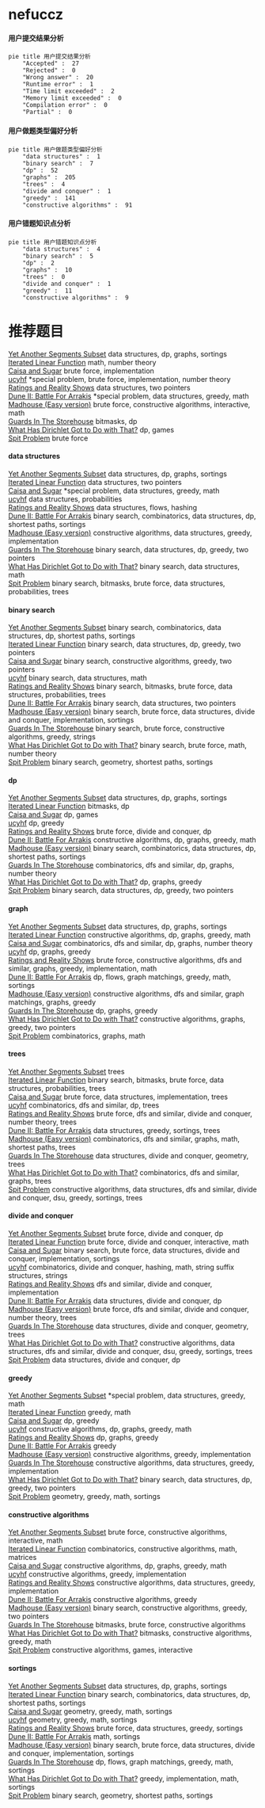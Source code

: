 # nefuccz
<!-- tabs:start -->
#### **用户提交结果分析**

```mermaid
pie title 用户提交结果分析
    "Accepted" :  27
    "Rejected" :  0
    "Wrong answer" :  20
    "Runtime error" :  1
    "Time limit exceeded" :  2
    "Memory limit exceeded" :  0
    "Compilation error" :  0
    "Partial" :  0
```
#### **用户做题类型偏好分析**

```mermaid
pie title 用户做题类型偏好分析
    "data structures" :  1
    "binary search" :  7
    "dp" :  52
    "graphs" :  205
    "trees" :  4
    "divide and conquer" :  1
    "greedy" :  141
    "constructive algorithms" :  91
```
#### **用户错题知识点分析**

```mermaid
pie title 用户错题知识点分析
    "data structures" :  4
    "binary search" :  5
    "dp" :  2
    "graphs" :  10
    "trees" :  0
    "divide and conquer" :  1
    "greedy" :  11
    "constructive algorithms" :  9
```
<!-- tabs:end -->
# 推荐题目
[Yet Another Segments Subset](http://codeforces.com/problemset/problem/1399/F)		data structures,
                        dp,
                        graphs,
                        sortings		  
[Iterated Linear Function](http://codeforces.com/problemset/problem/678/D)		math,
                        number theory		  
[Caisa and Sugar](http://codeforces.com/problemset/problem/463/A)		brute force,
                        implementation		  
[ucyhf](http://codeforces.com/problemset/problem/171/F)		*special problem,
                        brute force,
                        implementation,
                        number theory		  
[Ratings and Reality Shows](http://codeforces.com/problemset/problem/887/D)		data structures,
                        two pointers		  
[Dune II: Battle For Arrakis](http://codeforces.com/problemset/problem/1346/F)		*special problem,
                        data structures,
                        greedy,
                        math		  
[Madhouse (Easy version)](https://codeforces.com/contest/1287/problem/E1)		brute force,
                        constructive algorithms,
                        interactive,
                        math		  
[Guards In The Storehouse](http://codeforces.com/problemset/problem/845/F)		bitmasks,
                        dp		  
[What Has Dirichlet Got to Do with That?](http://codeforces.com/problemset/problem/39/E)		dp,
                        games		  
[Spit Problem](http://codeforces.com/problemset/problem/29/A)		brute force		  
<!-- tabs:start -->
#### **data structures**
[Yet Another Segments Subset](http://codeforces.com/problemset/problem/1399/F)		data structures,
                        dp,
                        graphs,
                        sortings		  
[Iterated Linear Function](http://codeforces.com/problemset/problem/887/D)		data structures,
                        two pointers		  
[Caisa and Sugar](http://codeforces.com/problemset/problem/1346/F)		*special problem,
                        data structures,
                        greedy,
                        math		  
[ucyhf](http://codeforces.com/problemset/problem/895/E)		data structures,
                        probabilities		  
[Ratings and Reality Shows](http://codeforces.com/problemset/problem/877/F)		data structures,
                        flows,
                        hashing		  
[Dune II: Battle For Arrakis](http://codeforces.com/problemset/problem/1197/E)		binary search,
                        combinatorics,
                        data structures,
                        dp,
                        shortest paths,
                        sortings		  
[Madhouse (Easy version)](http://codeforces.com/problemset/problem/1365/C)		constructive algorithms,
                        data structures,
                        greedy,
                        implementation		  
[Guards In The Storehouse](http://codeforces.com/problemset/problem/1492/C)		binary search,
                        data structures,
                        dp,
                        greedy,
                        two pointers		  
[What Has Dirichlet Got to Do with That?](http://codeforces.com/problemset/problem/1490/G)		binary search,
                        data structures,
                        math		  
[Spit Problem](http://codeforces.com/problemset/problem/1479/D)		binary search,
                        bitmasks,
                        brute force,
                        data structures,
                        probabilities,
                        trees		  
#### **binary search**
[Yet Another Segments Subset](http://codeforces.com/problemset/problem/1197/E)		binary search,
                        combinatorics,
                        data structures,
                        dp,
                        shortest paths,
                        sortings		  
[Iterated Linear Function](http://codeforces.com/problemset/problem/1492/C)		binary search,
                        data structures,
                        dp,
                        greedy,
                        two pointers		  
[Caisa and Sugar](http://codeforces.com/problemset/problem/1463/D)		binary search,
                        constructive algorithms,
                        greedy,
                        two pointers		  
[ucyhf](http://codeforces.com/problemset/problem/1490/G)		binary search,
                        data structures,
                        math		  
[Ratings and Reality Shows](http://codeforces.com/problemset/problem/1479/D)		binary search,
                        bitmasks,
                        brute force,
                        data structures,
                        probabilities,
                        trees		  
[Dune II: Battle For Arrakis](http://codeforces.com/problemset/problem/1436/E)		binary search,
                        data structures,
                        two pointers		  
[Madhouse (Easy version)](http://codeforces.com/problemset/problem/1461/D)		binary search,
                        brute force,
                        data structures,
                        divide and conquer,
                        implementation,
                        sortings		  
[Guards In The Storehouse](http://codeforces.com/problemset/problem/1493/C)		binary search,
                        brute force,
                        constructive algorithms,
                        greedy,
                        strings		  
[What Has Dirichlet Got to Do with That?](http://codeforces.com/problemset/problem/1487/D)		binary search,
                        brute force,
                        math,
                        number theory		  
[Spit Problem](http://codeforces.com/problemset/problem/1486/B)		binary search,
                        geometry,
                        shortest paths,
                        sortings		  
#### **dp**
[Yet Another Segments Subset](http://codeforces.com/problemset/problem/1399/F)		data structures,
                        dp,
                        graphs,
                        sortings		  
[Iterated Linear Function](http://codeforces.com/problemset/problem/845/F)		bitmasks,
                        dp		  
[Caisa and Sugar](http://codeforces.com/problemset/problem/39/E)		dp,
                        games		  
[ucyhf](http://codeforces.com/problemset/problem/364/B)		dp,
                        greedy		  
[Ratings and Reality Shows](http://codeforces.com/problemset/problem/372/B)		brute force,
                        divide and conquer,
                        dp		  
[Dune II: Battle For Arrakis](http://codeforces.com/problemset/problem/1328/D)		constructive algorithms,
                        dp,
                        graphs,
                        greedy,
                        math		  
[Madhouse (Easy version)](http://codeforces.com/problemset/problem/1197/E)		binary search,
                        combinatorics,
                        data structures,
                        dp,
                        shortest paths,
                        sortings		  
[Guards In The Storehouse](http://codeforces.com/problemset/problem/804/F)		combinatorics,
                        dfs and similar,
                        dp,
                        graphs,
                        number theory		  
[What Has Dirichlet Got to Do with That?](http://codeforces.com/problemset/problem/1476/C)		dp,
                        graphs,
                        greedy		  
[Spit Problem](http://codeforces.com/problemset/problem/1492/C)		binary search,
                        data structures,
                        dp,
                        greedy,
                        two pointers		  
#### **graph**
[Yet Another Segments Subset](http://codeforces.com/problemset/problem/1399/F)		data structures,
                        dp,
                        graphs,
                        sortings		  
[Iterated Linear Function](http://codeforces.com/problemset/problem/1328/D)		constructive algorithms,
                        dp,
                        graphs,
                        greedy,
                        math		  
[Caisa and Sugar](http://codeforces.com/problemset/problem/804/F)		combinatorics,
                        dfs and similar,
                        dp,
                        graphs,
                        number theory		  
[ucyhf](http://codeforces.com/problemset/problem/1476/C)		dp,
                        graphs,
                        greedy		  
[Ratings and Reality Shows](http://codeforces.com/problemset/problem/1487/C)		brute force,
                        constructive algorithms,
                        dfs and similar,
                        graphs,
                        greedy,
                        implementation,
                        math		  
[Dune II: Battle For Arrakis](http://codeforces.com/problemset/problem/1437/C)		dp,
                        flows,
                        graph matchings,
                        greedy,
                        math,
                        sortings		  
[Madhouse (Easy version)](http://codeforces.com/problemset/problem/1470/D)		constructive algorithms,
                        dfs and similar,
                        graph matchings,
                        graphs,
                        greedy		  
[Guards In The Storehouse](http://codeforces.com/problemset/problem/1476/C)		dp,
                        graphs,
                        greedy		  
[What Has Dirichlet Got to Do with That?](http://codeforces.com/problemset/problem/1304/D)		constructive algorithms,
                        graphs,
                        greedy,
                        two pointers		  
[Spit Problem](http://codeforces.com/problemset/problem/1475/C)		combinatorics,
                        graphs,
                        math		  
#### **trees**
[Yet Another Segments Subset](http://codeforces.com/problemset/problem/1188/A1)		trees		  
[Iterated Linear Function](http://codeforces.com/problemset/problem/1479/D)		binary search,
                        bitmasks,
                        brute force,
                        data structures,
                        probabilities,
                        trees		  
[Caisa and Sugar](http://codeforces.com/problemset/problem/1511/C)		brute force,
                        data structures,
                        implementation,
                        trees		  
[ucyhf](http://codeforces.com/problemset/problem/1499/F)		combinatorics,
                        dfs and similar,
                        dp,
                        trees		  
[Ratings and Reality Shows](http://codeforces.com/problemset/problem/1491/E)		brute force,
                        dfs and similar,
                        divide and conquer,
                        number theory,
                        trees		  
[Dune II: Battle For Arrakis](http://codeforces.com/problemset/problem/1466/D)		data structures,
                        greedy,
                        sortings,
                        trees		  
[Madhouse (Easy version)](http://codeforces.com/problemset/problem/1495/D)		combinatorics,
                        dfs and similar,
                        graphs,
                        math,
                        shortest paths,
                        trees		  
[Guards In The Storehouse](http://codeforces.com/problemset/problem/1303/G)		data structures,
                        divide and conquer,
                        geometry,
                        trees		  
[What Has Dirichlet Got to Do with That?](http://codeforces.com/problemset/problem/1454/E)		combinatorics,
                        dfs and similar,
                        graphs,
                        trees		  
[Spit Problem](http://codeforces.com/problemset/problem/1494/D)		constructive algorithms,
                        data structures,
                        dfs and similar,
                        divide and conquer,
                        dsu,
                        greedy,
                        sortings,
                        trees		  
#### **divide and conquer**
[Yet Another Segments Subset](http://codeforces.com/problemset/problem/372/B)		brute force,
                        divide and conquer,
                        dp		  
[Iterated Linear Function](http://codeforces.com/problemset/problem/1167/B)		brute force,
                        divide and conquer,
                        interactive,
                        math		  
[Caisa and Sugar](http://codeforces.com/problemset/problem/1461/D)		binary search,
                        brute force,
                        data structures,
                        divide and conquer,
                        implementation,
                        sortings		  
[ucyhf](http://codeforces.com/problemset/problem/1466/G)		combinatorics,
                        divide and conquer,
                        hashing,
                        math,
                        string suffix structures,
                        strings		  
[Ratings and Reality Shows](http://codeforces.com/problemset/problem/1490/D)		dfs and similar,
                        divide and conquer,
                        implementation		  
[Dune II: Battle For Arrakis](https://codeforces.com/contest/1483/problem/C)		data structures,
                        divide and conquer,
                        dp		  
[Madhouse (Easy version)](http://codeforces.com/problemset/problem/1491/E)		brute force,
                        dfs and similar,
                        divide and conquer,
                        number theory,
                        trees		  
[Guards In The Storehouse](http://codeforces.com/problemset/problem/1303/G)		data structures,
                        divide and conquer,
                        geometry,
                        trees		  
[What Has Dirichlet Got to Do with That?](http://codeforces.com/problemset/problem/1494/D)		constructive algorithms,
                        data structures,
                        dfs and similar,
                        divide and conquer,
                        dsu,
                        greedy,
                        sortings,
                        trees		  
[Spit Problem](http://codeforces.com/problemset/problem/1482/E)		data structures,
                        divide and conquer,
                        dp		  
#### **greedy**
[Yet Another Segments Subset](http://codeforces.com/problemset/problem/1346/F)		*special problem,
                        data structures,
                        greedy,
                        math		  
[Iterated Linear Function](http://codeforces.com/problemset/problem/491/B)		greedy,
                        math		  
[Caisa and Sugar](http://codeforces.com/problemset/problem/364/B)		dp,
                        greedy		  
[ucyhf](http://codeforces.com/problemset/problem/1328/D)		constructive algorithms,
                        dp,
                        graphs,
                        greedy,
                        math		  
[Ratings and Reality Shows](http://codeforces.com/problemset/problem/1476/C)		dp,
                        graphs,
                        greedy		  
[Dune II: Battle For Arrakis](http://codeforces.com/problemset/problem/1474/A)		greedy		  
[Madhouse (Easy version)](http://codeforces.com/problemset/problem/1371/D)		constructive algorithms,
                        greedy,
                        implementation		  
[Guards In The Storehouse](http://codeforces.com/problemset/problem/1365/C)		constructive algorithms,
                        data structures,
                        greedy,
                        implementation		  
[What Has Dirichlet Got to Do with That?](http://codeforces.com/problemset/problem/1492/C)		binary search,
                        data structures,
                        dp,
                        greedy,
                        two pointers		  
[Spit Problem](https://codeforces.com/contest/1496/problem/C)		geometry,
                        greedy,
                        math,
                        sortings		  
#### **constructive algorithms**
[Yet Another Segments Subset](https://codeforces.com/contest/1287/problem/E1)		brute force,
                        constructive algorithms,
                        interactive,
                        math		  
[Iterated Linear Function](http://codeforces.com/problemset/problem/1332/E)		combinatorics,
                        constructive algorithms,
                        math,
                        matrices		  
[Caisa and Sugar](http://codeforces.com/problemset/problem/1328/D)		constructive algorithms,
                        dp,
                        graphs,
                        greedy,
                        math		  
[ucyhf](http://codeforces.com/problemset/problem/1371/D)		constructive algorithms,
                        greedy,
                        implementation		  
[Ratings and Reality Shows](http://codeforces.com/problemset/problem/1365/C)		constructive algorithms,
                        data structures,
                        greedy,
                        implementation		  
[Dune II: Battle For Arrakis](http://codeforces.com/problemset/problem/1493/A)		constructive algorithms,
                        greedy		  
[Madhouse (Easy version)](http://codeforces.com/problemset/problem/1463/D)		binary search,
                        constructive algorithms,
                        greedy,
                        two pointers		  
[Guards In The Storehouse](https://codeforces.com/contest/1456/problem/B)		bitmasks,
                        brute force,
                        constructive algorithms		  
[What Has Dirichlet Got to Do with That?](http://codeforces.com/problemset/problem/1492/D)		bitmasks,
                        constructive algorithms,
                        greedy,
                        math		  
[Spit Problem](https://codeforces.com/contest/1504/problem/D)		constructive algorithms,
                        games,
                        interactive		  
#### **sortings**
[Yet Another Segments Subset](http://codeforces.com/problemset/problem/1399/F)		data structures,
                        dp,
                        graphs,
                        sortings		  
[Iterated Linear Function](http://codeforces.com/problemset/problem/1197/E)		binary search,
                        combinatorics,
                        data structures,
                        dp,
                        shortest paths,
                        sortings		  
[Caisa and Sugar](https://codeforces.com/contest/1496/problem/C)		geometry,
                        greedy,
                        math,
                        sortings		  
[ucyhf](http://codeforces.com/problemset/problem/1495/A)		geometry,
                        greedy,
                        math,
                        sortings		  
[Ratings and Reality Shows](http://codeforces.com/problemset/problem/1497/A)		brute force,
                        data structures,
                        greedy,
                        sortings		  
[Dune II: Battle For Arrakis](http://codeforces.com/problemset/problem/1427/A)		math,
                        sortings		  
[Madhouse (Easy version)](http://codeforces.com/problemset/problem/1461/D)		binary search,
                        brute force,
                        data structures,
                        divide and conquer,
                        implementation,
                        sortings		  
[Guards In The Storehouse](http://codeforces.com/problemset/problem/1437/C)		dp,
                        flows,
                        graph matchings,
                        greedy,
                        math,
                        sortings		  
[What Has Dirichlet Got to Do with That?](http://codeforces.com/problemset/problem/1473/A)		greedy,
                        implementation,
                        math,
                        sortings		  
[Spit Problem](http://codeforces.com/problemset/problem/1486/B)		binary search,
                        geometry,
                        shortest paths,
                        sortings		  
<!-- tabs:end -->
